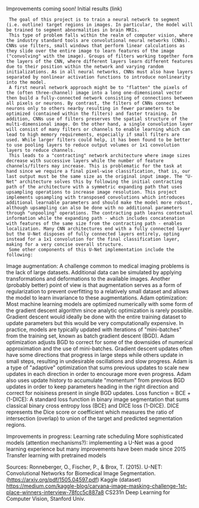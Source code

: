 
 
Improvements coming soon!
Initial results (link)
 
     The goal of this project is to train a neural network to segment (i.e. outline) target regions in images. In particular, the model will be trained to segment abnormalities in brain MRIs.
     This type of problem falls within the realm of computer vision, where the industry standard tools are convolutional neural networks (CNNs). CNNs use filters, small windows that perform linear calculations as they slide over the entire image to learn features of the image ("convolving" with the image). Groups of filters working together form the layers of the CNN, where different layers learn different features due to their position within the network and varying random initializations. As in all neural networks, CNNs must also have layers separated by nonlinear activation functions to introduce nonlinearity into the model.
     A first neural network approach might be to "flatten" the pixels of the (often three-channel) image into a long one-dimensional vector then build a fully-connected network consisting of connections between all pixels or neurons. By contrast, the filters of CNNs connect neurons only to others nearby resulting in fewer parameters to be optimized (contained within the filters) and faster training. In addition, CNNs use of filters preserves the spatial structure of the multi-dimensional image. On the other hand, a single convolution layer will consist of many filters or channels to enable learning which can lead to high memory requirements, especially if small filters are used. While larger filters could help, it has been found to be better to use pooling layers to reduce output volumes or 1x1 convolution layers to reduce channels.
     This leads to a "contracting" network architecture where image sizes decrease with successive layers while the number of feature channels/filters may increase. This is problematic for the task at hand since we require a final pixel-wise classification, that is, our last output must be the same size as the original input image. The "U-Net" architecture solves this by following the initial contracting path of the architecture with a symmetric expanding path that uses upsampling operations to increase image resolution. This project implements upsampling with transposed convolutions which introduces additional learnable parameters and should make the model more robust, although upsampling can also be done with no additional parameters through "unpooling" operations. The contracting path learns contextual information while the expanding path - which includes concatenation with features of the same size from the contracting path - enables localization. Many CNN architectures end with a fully connected layer but the U-Net disposes of fully connected layers entirely, opting instead for a 1x1 convolution for the final classification layer, making for a very concise overall structure.
     Some other components of this U-Net implementation include the following:
Image augmentation: A challenge common to medical imaging problems is the lack of large datasets. Additional data can be simulated by applying transformations and deformations to the available images. Another (probably better) point of view is that augmentation serves as a form of regularization to prevent overfitting to a relatively small dataset and allows the model to learn invariance to these augmentations.
Adam optimization: Most machine learning models are optimized numerically with some form of the gradient descent algorithm since analytic optimization is rarely possible. Gradient descent would ideally be done with the entire training dataset to update parameters but this would be very computationally expensive. In practice, models are typically updated with iterations of "mini-batches" from the training set, known as batch gradient descent (BGD). Adam optimization adjusts BGD to correct for some of the downsides of numerical approximation and the use of mini-batches.
Gradient descent updates often have some directions that progress in large steps while others update in small steps, resulting in undesirable oscillations and slow progress. Adam is a type of "adaptive" optimization that sums previous updates to scale new updates in each direction in order to encourage more even progress.
Adam also uses update history to accumulate "momentum" from previous BGD updates in order to keep parameters heading in the right direction and correct for noisiness present in single BGD updates.
Loss function = BCE + (1-DICE): A standard loss function in binary image segmentation that sums classical binary cross entropy loss (BCE) and DICE loss (1-DICE). DICE represents the Dice score or coefficient which measures the ratio of intersection (overlap) to union of the target and predicted segmentation regions.
 
Improvements in progress:
Learning rate scheduling
More sophisticated models (attention mechanisms?): implementing a U-Net was a good learning experience but many improvements have been made since 2015
Transfer learning with pretrained models
 
Sources: Ronneberger, O., Fischer, P., & Brox, T. (2015). U-NET: Convolutional Networks for Biomedical Image Segmentation. (https://arxiv.org/pdf/1505.04597.pdf)
              Kaggle (dataset)
              https://medium.com/kaggle-blog/carvana-image-masking-challenge-1st-place-winners-interview-78fcc5c887a8
              CS231n Deep Learning for Computer Vision, Stanford Univ.


